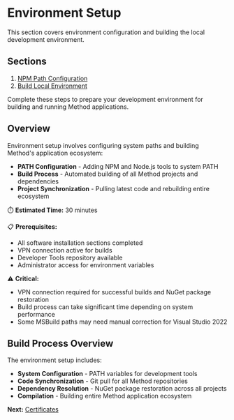 # Environment Setup

This section covers environment configuration and building the local development environment.

## Sections

1. [NPM Path Configuration](./npm-path.md)
2. [Build Local Environment](./build-environment.md)

Complete these steps to prepare your development environment for building and running Method applications.

## Overview

Environment setup involves configuring system paths and building Method's application ecosystem:

- **PATH Configuration** - Adding NPM and Node.js tools to system PATH
- **Build Process** - Automated building of all Method projects and dependencies
- **Project Synchronization** - Pulling latest code and rebuilding entire ecosystem

⏱️ **Estimated Time:** 30 minutes

📋 **Prerequisites:**
- All software installation sections completed
- VPN connection active for builds
- Developer Tools repository available
- Administrator access for environment variables

⚠️ **Critical:** 
- VPN connection required for successful builds and NuGet package restoration
- Build process can take significant time depending on system performance
- Some MSBuild paths may need manual correction for Visual Studio 2022

## Build Process Overview

The environment setup includes:

- **System Configuration** - PATH variables for development tools
- **Code Synchronization** - Git pull for all Method repositories
- **Dependency Resolution** - NuGet package restoration across all projects
- **Compilation** - Building entire Method application ecosystem

**Next:** [Certificates](../certificates/README.md)
